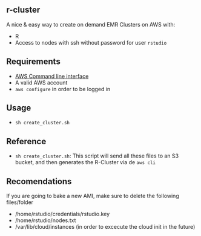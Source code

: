 ## r-cluster

A nice & easy way to create on demand EMR Clusters on AWS with:

- R
- Access to nodes with ssh without password for user `rstudio`

## Requirements

- [AWS Command line interface](https://aws.amazon.com/cli/)
- A valid AWS account
- `aws configure` in order to be logged in

## Usage

- `sh create_cluster.sh`

## Reference

- `sh create_cluster.sh`: This script will send all these files to an S3 bucket, and then generates the R-Cluster via de `aws cli`

## Recomendations

If you are going to bake a new AMI, make sure to delete the following files/folder

- /home/rstudio/credentials/rstudio.key
- /home/rstudio/nodes.txt 
- /var/lib/cloud/instances (in order to excecute the cloud init in the future)
